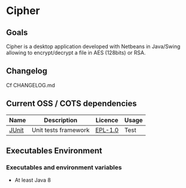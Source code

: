 # Cipher

## Goals

Cipher is a desktop application developed with Netbeans in Java/Swing allowing to encrypt/decrypt a file in AES (128bits) or RSA.

## Changelog

Cf CHANGELOG.md

## Current OSS / COTS dependencies

| Name                                | Description            | Licence                                           | Usage   |
| ----------------------------------- | ---------------------- | ------------------------------------------------- | ------- |
| [JUnit](https://junit.org/junit4/)  | Unit tests framework   | [EPL-1.0](https://junit.org/junit4/license.html)  | Test    |

## Executables Environment

### Executables and environment variables
- At least Java 8

